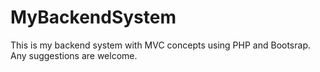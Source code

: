 # MyBackendSystem
This is my backend system with MVC concepts using PHP and Bootsrap. Any suggestions are welcome.
